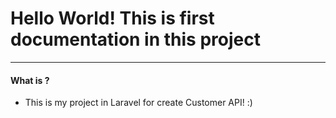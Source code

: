 <h1> Hello World! This is first documentation in this project </h1>

<hr>


#### What is ?
- This is my project in Laravel for create Customer API! :)
